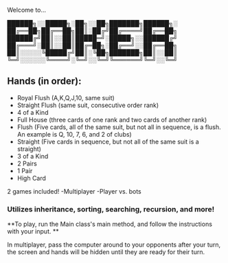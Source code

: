 Welcome to...

██████╗░░█████╗░██╗░░██╗███████╗██████╗░
██╔══██╗██╔══██╗██║░██╔╝██╔════╝██╔══██╗
██████╔╝██║░░██║█████═╝░█████╗░░██████╔╝
██╔═══╝░██║░░██║██╔═██╗░██╔══╝░░██╔══██╗
██║░░░░░╚█████╔╝██║░╚██╗███████╗██║░░██║
╚═╝░░░░░░╚════╝░╚═╝░░╚═╝╚══════╝╚═╝░░╚═╝
		

## Hands (in order): 
- Royal Flush (A,K,Q,J,10, same suit)
- Straight Flush (same suit, consecutive order rank)
- 4 of a Kind
- Full House (three cards of one rank and two cards of another rank)
- Flush (Five cards, all of the same suit, but not all in sequence, is a flush. An example is Q, 10, 7, 6, and 2 of clubs)
- Straight (Five cards in sequence, but not all of the same suit is a straight)
- 3 of a Kind
- 2 Pairs
- 1 Pair
- High Card

2 games included!
  -Multiplayer
  -Player vs. bots

### Utilizes inheritance, sorting, searching, recursion, and more!

**To play, run the Main class's main method, and follow the instructions with your input. **

In multiplayer, pass the computer around to your opponents after your turn, the screen and hands will be hidden until they are ready for their turn.

